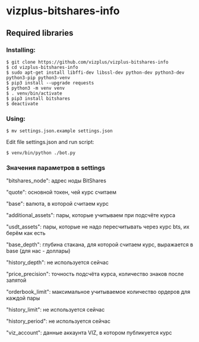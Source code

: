 # vizplus-bitshares-info

## Required libraries

### Installing:

    $ git clone https://github.com/vizplus/vizplus-bitshares-info
    $ cd vizplus-bitshares-info
    $ sudo apt-get install libffi-dev libssl-dev python-dev python3-dev python3-pip python3-venv
    $ pip3 install --upgrade requests
    $ python3 -m venv venv
    $ . venv/bin/activate
    $ pip3 install bitshares
    $ deactivate
    
### Using:

    $ mv settings.json.example settings.json
    
Edit file settings.json and run script:

    $ venv/bin/python ./bot.py

### Значения параметров в settings

 "bitshares_node": адрес ноды BitShares
 
 "quote": основной токен, чей курс считаем
 
 "base": валюта, в которой считаем курс
 
 "additional_assets": пары, которые учитываем при подсчёте курса 
 
 "usdt_assets": пары, которые не надо пересчитывать через курс bts, их берём как есть
 
 "base_depth": глубина стакана, для которой считаем курс, выражается в base (для нас - доллары)
 
 "history_depth": не используется сейчас
 
 "price_precision": точность подсчёта курса, количество знаков после запятой
 
 "orderbook_limit": максимальное учитываемое количество ордеров для каждой пары 
 
 "history_limit": не используется сейчас
 
 "history_period": не используется сейчас
 
 "viz_account": данные аккаунта VIZ, в котором публикуется курс
